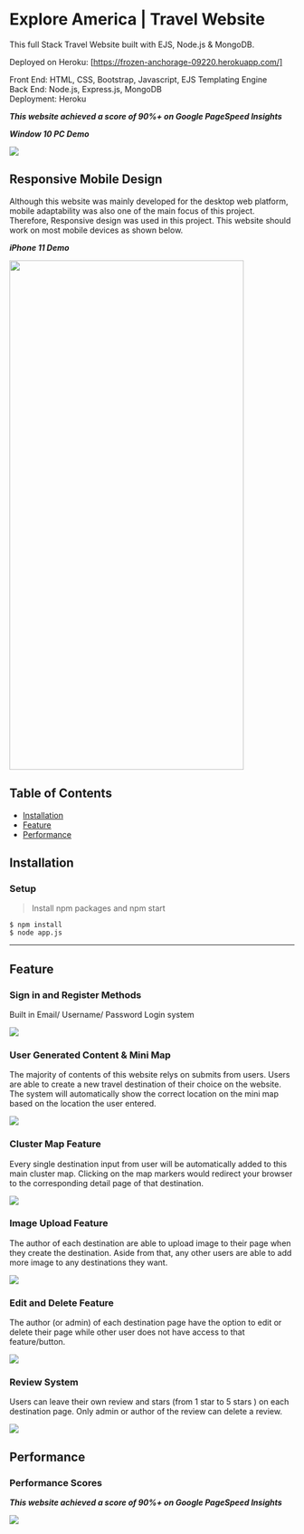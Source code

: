 # Explore America | Travel Website

This full Stack Travel Website built with EJS, Node.js & MongoDB.

Deployed on Heroku: [https://frozen-anchorage-09220.herokuapp.com/]

Front End: HTML, CSS, Bootstrap, Javascript, EJS Templating Engine  
Back End: Node.js, Express.js, MongoDB  
Deployment: Heroku  

***This website achieved a score of 90%+ on Google PageSpeed Insights***

***Window 10 PC Demo***

<img src="https://github.com/jeffylau50/ExploreAmericaWebsite/blob/master/demo/EAPCdemo.gif"/>


## Responsive Mobile Design

Although this website was mainly developed for the desktop web platform, mobile adaptability was also one of the main focus of this project. Therefore, Responsive design was used in this project. This website should work on most mobile devices as shown below.

***iPhone 11 Demo***

<img src="https://github.com/jeffylau50/ExploreAmericaWebsite/blob/master/demo/EAmobileDemo.gif" width="414" height="900"/>

## Table of Contents

- [Installation](#installation)
- [Feature](#feature)
- [Performance](#Performance)

## Installation  
  
### Setup

> Install npm packages and npm start

```shell
$ npm install
$ node app.js

```

---

## Feature

### Sign in and Register Methods

Built in Email/ Username/ Password Login system

<img src="https://github.com/jeffylau50/ExploreAmericaWebsite/blob/master/demo/EAregisterDemo.gif"/>

### User Generated Content & Mini Map

The majority of contents of this website relys on submits from users. Users are able to create a new travel destination of their choice on the website. The system will automatically show the correct location on the mini map based on the location the user entered.

<img src="https://github.com/jeffylau50/ExploreAmericaWebsite/blob/master/demo/createDemo1.gif"/>

### Cluster Map Feature

Every single destination input from user will be automatically added to this main cluster map. Clicking on the map markers would redirect your browser to the corresponding detail page of that destination.

<img src="https://github.com/jeffylau50/ExploreAmericaWebsite/blob/master/demo/mapDemo.gif"/>

### Image Upload Feature

The author of each destination are able to upload image to their page when they create the destination. Aside from that, any other users are able to add more image to any destinations they want.

<img src="https://github.com/jeffylau50/ExploreAmericaWebsite/blob/master/demo/uploadImage.PNG"/>

### Edit and Delete Feature

The author (or admin) of each destination page have the option to edit or delete their page while other user does not have access to that feature/button.

<img src="https://github.com/jeffylau50/ExploreAmericaWebsite/blob/master/demo/editdeleteDemo.gif"/>

### Review System

Users can leave their own review and stars (from 1 star to 5 stars ) on each destination page. Only admin or author of the review can delete a review.

<img src="https://github.com/jeffylau50/ExploreAmericaWebsite/blob/master/demo/reviewDemo.gif"/>

## Performance


### Performance Scores

***This website achieved a score of 90%+ on Google PageSpeed Insights***

<img src="https://github.com/jeffylau50/ExploreAmericaWebsite/blob/master/demo/testResult.PNG"/>
